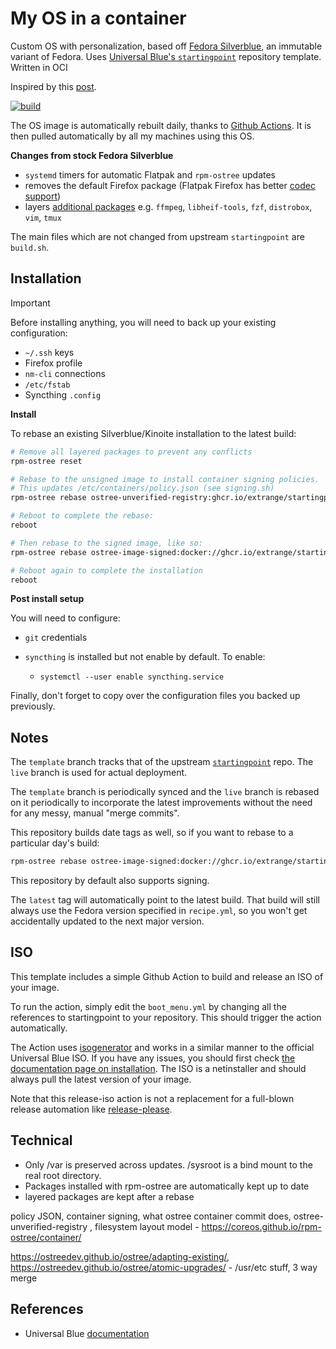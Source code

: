 # My OS in a container

Custom OS with personalization, based off [Fedora Silverblue], an immutable variant of Fedora. Uses [Universal Blue's `startingpoint`][startingpoint] repository template. Written in OCI

Inspired by this [post].

[![build]][build-yml]

The OS image is automatically rebuilt daily, thanks to [Github Actions]. It is then pulled automatically by all my machines using this OS.

**Changes from stock Fedora Silverblue**

- `systemd` timers for automatic Flatpak and `rpm-ostree` updates
- removes the default Firefox package (Flatpak Firefox has better [codec support])
- layers [additional packages] e.g. `ffmpeg`, `libheif-tools`, `fzf`, `distrobox`, `vim`, `tmux`

The main files which are not changed from upstream `startingpoint` are `build.sh`.

## Installation

> [!IMPORTANT]
> Before installing anything, you will need to back up your existing configuration:
>
> - `~/.ssh` keys
> - Firefox profile
> - `nm-cli` connections
> - `/etc/fstab`
> - Syncthing `.config`

**Install**

To rebase an existing Silverblue/Kinoite installation to the latest build:

```bash
# Remove all layered packages to prevent any conflicts
rpm-ostree reset

# Rebase to the unsigned image to install container signing policies.
# This updates /etc/containers/policy.json (see signing.sh)
rpm-ostree rebase ostree-unverified-registry:ghcr.io/extrange/startingpoint

# Reboot to complete the rebase:
reboot

# Then rebase to the signed image, like so:
rpm-ostree rebase ostree-image-signed:docker://ghcr.io/extrange/startingpoint

# Reboot again to complete the installation
reboot
```

**Post install setup**

You will need to configure:

- `git` credentials
- `syncthing` is installed but not enable by default. To enable:

  - `systemctl --user enable syncthing.service`

Finally, don't forget to copy over the configuration files you backed up previously.

## Notes

The `template` branch tracks that of the upstream [`startingpoint`][startingpoint] repo. The `live` branch is used for actual deployment.

The `template` branch is periodically synced and the `live` branch is rebased on it periodically to incorporate the latest improvements without the need for any messy, manual "merge commits".

This repository builds date tags as well, so if you want to rebase to a particular day's build:

```bash
rpm-ostree rebase ostree-image-signed:docker://ghcr.io/extrange/startingpoint:20230403
```

This repository by default also supports signing.

The `latest` tag will automatically point to the latest build. That build will still always use the Fedora version specified in `recipe.yml`, so you won't get accidentally updated to the next major version.

## ISO

This template includes a simple Github Action to build and release an ISO of your image.

To run the action, simply edit the `boot_menu.yml` by changing all the references to startingpoint to your repository. This should trigger the action automatically.

The Action uses [isogenerator](https://github.com/ublue-os/isogenerator) and works in a similar manner to the official Universal Blue ISO. If you have any issues, you should first check [the documentation page on installation](https://universal-blue.org/installation/). The ISO is a netinstaller and should always pull the latest version of your image.

Note that this release-iso action is not a replacement for a full-blown release automation like [release-please](https://github.com/googleapis/release-please).

## Technical

- Only /var is preserved across updates. /sysroot is a bind mount to the real root directory.
- Packages installed with rpm-ostree are automatically kept up to date
- layered packages are kept after a rebase

policy JSON, container signing, what ostree container commit does, ostree-unverified-registry , filesystem layout model - https://coreos.github.io/rpm-ostree/container/

https://ostreedev.github.io/ostree/adapting-existing/, https://ostreedev.github.io/ostree/atomic-upgrades/ - /usr/etc stuff, 3 way merge

## References

- Universal Blue [documentation](https://universal-blue.org/tinker/make-your-own/)

[startingpoint]: https://github.com/ublue-os/startingpoint
[build]: https://github.com/extrange/startingpoint/actions/workflows/build.yml/badge.svg
[build-yml]: https://github.com/extrange/startingpoint/actions/workflows/build.yml
[Github Actions]: https://docs.github.com/en/actions/learn-github-actions/understanding-github-actions
[Fedora Silverblue]: https://fedoraproject.org/silverblue/
[codec support]: https://docs.fedoraproject.org/en-US/fedora-silverblue/faq/#_how_can_i_play_more_videos_in_firefox_like_youtube
[additional packages]: https://github.com/ublue-os/main/blob/main/packages.json
[post]: https://www.ypsidanger.com/building-your-own-fedora-silverblue-image/
